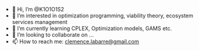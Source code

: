- 👋 Hi, I’m @K1O1O1S2
- 👀 I’m interested in optimization programming, viability theory, ecosystem services management 
- 🌱 I’m currently learning CPLEX, Optimization models, GAMS etc. 
- 💞️ I’m looking to collaborate on ...
- 📫 How to reach me: clemence.labarre@gmail.com

<!---
K1O1O1S2/K1O1O1S2 is a ✨ special ✨ repository because its `README.md` (this file) appears on your GitHub profile.
You can click the Preview link to take a look at your changes.
--->
